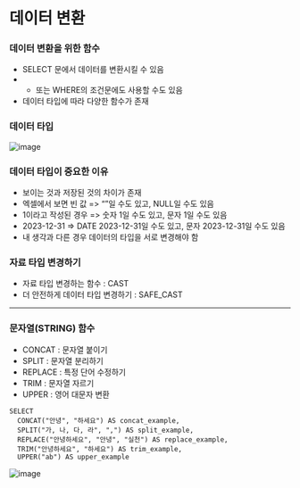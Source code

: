 데이터 변환
======

### 데이터 변환을 위한 함수
+ SELECT 문에서 데이터를 변환시킬 수 있음
+  + 또는 WHERE의 조건문에도 사용할 수도 있음
+ 데이터 타입에 따라 다양한 함수가 존재

### 데이터 타입
  ![image](https://github.com/user-attachments/assets/7f0fd284-39b9-40d3-bb1b-4c87c0b9e641)

### 데이터 타입이 중요한 이유
+ 보이는 것과 저장된 것의 차이가 존재
+ 엑셀에서 보면 빈 값 => “”일 수도 있고, NULL일 수도 있음
+ 1이라고 작성된 경우 => 숫자 1일 수도 있고, 문자 1일 수도 있음
+ 2023-12-31 => DATE 2023-12-31일 수도 있고, 문자 2023-12-31일 수도 있음
+ 내 생각과 다른 경우 데이터의 타입을 서로 변경해야 함

### 자료 타입 변경하기
+ 자료 타입 변경하는 함수 : CAST
+ 더 안전하게 데이터 타입 변경하기 : SAFE_CAST

***

### 문자열(STRING) 함수

+ CONCAT : 문자열 붙이기
+ SPLIT : 문자열 분리하기
+ REPLACE : 특정 단어 수정하기
+ TRIM : 문자열 자르기
+ UPPER : 영어 대문자 변환

```
SELECT
  CONCAT("안녕", "하세요") AS concat_example,
  SPLIT("가, 나, 다, 라", ",") AS split_example,
  REPLACE("안녕하세요", "안녕", "실천") AS replace_example,
  TRIM("안녕하세요", "하세요") AS trim_example,
  UPPER("ab") AS upper_example
```
![image](https://github.com/user-attachments/assets/93c75dc0-6d89-4551-8013-9687a1c69420)


